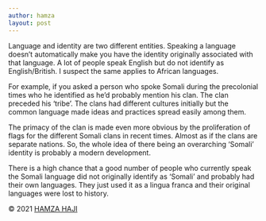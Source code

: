 ```yaml
---
author: hamza
layout: post
---
```

Language and identity are two different entities. Speaking a language doesn’t automatically make you have the identity originally associated with that language. A lot of people speak English but do not identify as English/British. I suspect the same applies to African languages.

For example, if you asked a person who spoke Somali during the precolonial times who he identified as he’d probably mention his clan. The clan preceded his ‘tribe’. The clans had different cultures initially but the common language made ideas and practices spread easily among them.

The primacy of the clan is made even more obvious by the proliferation of flags for the different Somali clans in recent times. Almost as if the clans are separate nations. So, the whole idea of there being an overarching ‘Somali’ identity is probably a modern development.

There is a high chance that a good number of people who currently speak the Somali language did not originally identify as ‘Somali’ and probably had their own languages. They just used it as a lingua franca and their original languages were lost to history.

© 2021 <a class="small" href="/about.html">HAMZA HAJI</a>
